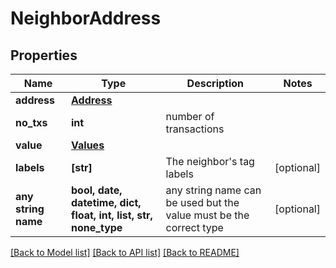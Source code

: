 # NeighborAddress


## Properties
Name | Type | Description | Notes
------------ | ------------- | ------------- | -------------
**address** | [**Address**](Address.md) |  | 
**no_txs** | **int** | number of transactions | 
**value** | [**Values**](Values.md) |  | 
**labels** | **[str]** | The neighbor&#39;s tag labels | [optional] 
**any string name** | **bool, date, datetime, dict, float, int, list, str, none_type** | any string name can be used but the value must be the correct type | [optional]

[[Back to Model list]](../README.md#documentation-for-models) [[Back to API list]](../README.md#documentation-for-api-endpoints) [[Back to README]](../README.md)


